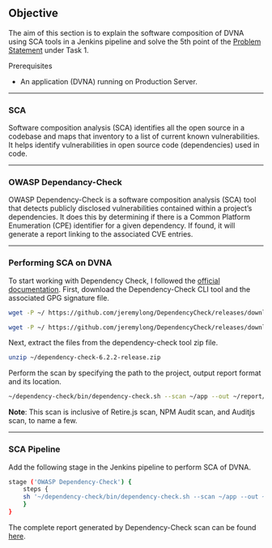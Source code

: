 ## **Objective**

The aim of this section is to explain the software composition of DVNA using SCA tools in a Jenkins pipeline and solve the 5th point of the [Problem Statement](problem_statements.md) under Task 1.

Prerequisites

-   An application (DVNA) running on Production Server.

---

### **SCA**

Software composition analysis (SCA) identifies all the open source in a codebase and maps that inventory to a list of current known vulnerabilities. It helps identify vulnerabilities in open source code (dependencies) used in code.

---

### **OWASP Dependancy-Check**

OWASP Dependency-Check is a software composition analysis (SCA) tool that detects publicly disclosed vulnerabilities contained within a project’s dependencies. It does this by determining if there is a Common Platform Enumeration (CPE) identifier for a given dependency. If found, it will generate a report linking to the associated CVE entries.

---

### **Performing SCA on DVNA**

To start working with Dependency Check, I followed the [official documentation](https://jeremylong.github.io/DependencyCheck/dependency-check-cli/index.html). First, download the Dependency-Check CLI tool and the associated GPG signature file.

```bash
wget -P ~/ https://github.com/jeremylong/DependencyCheck/releases/download/v6.2.2/dependency-check-6.2.2-release.zip

wget -P ~/ https://github.com/jeremylong/DependencyCheck/releases/download/v6.2.2/dependency-check-6.2.2-release.zip.asc
```

Next, extract the files from the dependency-check tool zip file.

```bash
unzip ~/dependency-check-6.2.2-release.zip
```

Perform the scan by specifying the path to the project, output report format and its location.

```bash
~/dependency-check/bin/dependency-check.sh --scan ~/app --out ~/report/dependency-check-report --format JSON --prettyPrint
```

**Note**: This scan is inclusive of Retire.js scan, NPM Audit scan, and Auditjs scan, to name a few.

---

### **SCA Pipeline**

Add the following stage in the Jenkins pipeline to perform SCA of DVNA.

```bash
stage ('OWASP Dependency-Check') {
    steps {
    sh '~/dependency-check/bin/dependency-check.sh --scan ~/app --out ~/reports/dependency-check-report --format JSON --prettyPrint || true'
    }
}
```

The complete report generated by Dependency-Check scan can be found [here](https://github.com/tariqahmed1912/internship-kloudle/blob/main/reports/dependency-check-report.json).